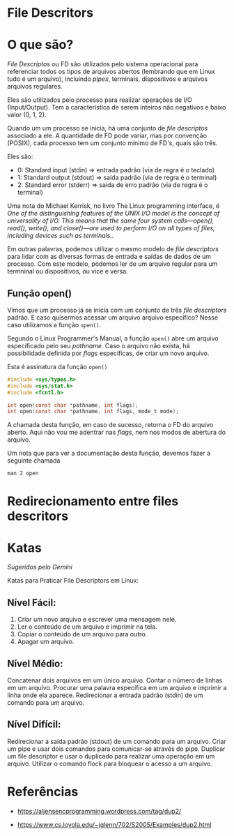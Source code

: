 # File Descritors 

# O que são?

*File Descriptos* ou FD são utilizados pelo sistema operacional para referenciar todos os tipos de arquivos abertos (lembrando que em Linux tudo é um arquivo), incluindo *pipes*, terminais, dispositivos e arquivos arquivos regulares. 

Eles são utilizados pelo processo para realizar operações de I/O (Input/Output). Tem a característica de serem inteiros não negativos e baixo valor (0, 1, 2). 

Quando um um processo se inicia, há uma conjunto de *file descriptos* associado a ele. A quantidade de FD pode variar, mas por convenção (POSIX), cada processo tem um conjunto mínimo de FD's, quais são três. 

Eles são: 

- 0: Standard input (stdin) => entrada padrão (via de regra é o teclado)
- 1: Standard output (stdout) => saída padrão (via de regra é o terminal)
- 2: Standard error (stderr) => saída de erro padrão (via de regra é o terminal)


Uma nota do Michael Kerrisk, no livro The Linux programming interface, é *One of the distinguishing features of the UNIX I/O model is the concept of universality of I/O. This means that the same four system calls—open(), read(), write(), and close()—are used to perform I/O on all types of files, including devices such as
terminals.*.

Em outras palavras, podemos utilizar o mesmo modelo de *file descriptors* para lidar com as diversas formas de entrada e saídas de dados de um processo. Com este modelo, podemos ler de um arquivo regular para um termninal ou dispositivos, ou vice e versa. 

## Função open()

Vimos que um processo já se inicia com um conjunto de três *file descriptors* padrão. E caso quisermos acessar um arquivo arquivo específico? Nesse caso utilizamos a função `open()`. 

Segundo o Linux Programmer's Manual, a função `open()` abre um arquivo específicado pelo seu *pathname*. Caso o arquivo não exista, há possibilidade definida por *flags* específicas, de criar um novo arquivo.

Esta é assinatura da função `open()`

```c
#include <sys/types.h>
#include <sys/stat.h>
#include <fcntl.h>

int open(const char *pathname, int flags);
int open(const char *pathname, int flags, mode_t mode);
```

A chamada desta função, em caso de sucesso, retorna o FD do arquivo aberto. Aqui não vou me adentrar nas *flags*, nem nos modos de abertura do arquivo. 

Um nota que para ver a documentação desta função, devemos fazer a seguinte chamada 
```shel 
man 2 open 
```


# Redirecionamento entre files descritors 


# Katas

*Sugeridos pelo Gemini*

Katas para Praticar File Descriptors em Linux:

## Nível Fácil:
1. Criar um novo arquivo e escrever uma mensagem nele.
2. Ler o conteúdo de um arquivo e imprimir na tela.
3. Copiar o conteúdo de um arquivo para outro.
4. Apagar um arquivo.

## Nível Médio:
Concatenar dois arquivos em um único arquivo.
Contar o número de linhas em um arquivo.
Procurar uma palavra específica em um arquivo e imprimir a linha onde ela aparece.
Redirecionar a entrada padrão (stdin) de um comando para um arquivo.

## Nível Difícil:
Redirecionar a saída padrão (stdout) de um comando para um arquivo.
Criar um pipe e usar dois comandos para comunicar-se através do pipe.
Duplicar um file descriptor e usar o duplicado para realizar uma operação em um arquivo.
Utilizar o comando flock para bloquear o acesso a um arquivo.


# Referências 

- https://aljensencprogramming.wordpress.com/tag/dup2/

- https://www.cs.loyola.edu/~jglenn/702/S2005/Examples/dup2.html